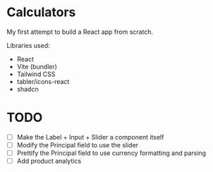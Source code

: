 # Calculators

My first attempt to build a React app from scratch.

Libraries used:

- React
- Vite (bundler)
- Tailwind CSS
- tabler/icons-react
- shadcn

# TODO

- [ ] Make the Label + Input + Slider a component itself
- [ ] Modify the Principal field to use the slider
- [ ] Prettify the Principal field to use currency formatting and parsing
- [ ] Add product analytics

